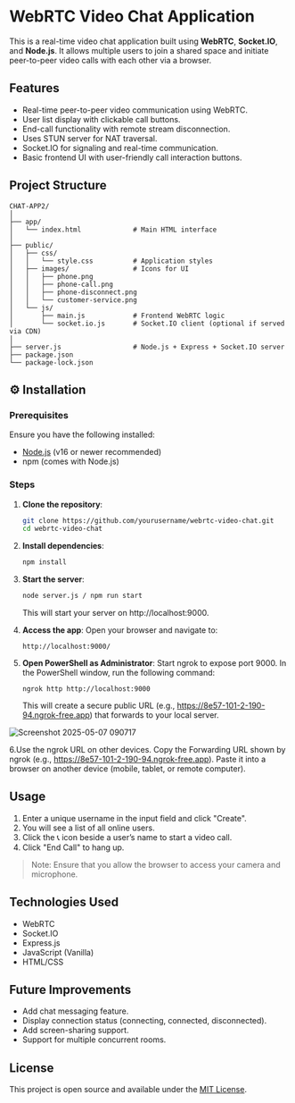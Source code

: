 # WebRTC Video Chat Application

This is a real-time video chat application built using **WebRTC**, **Socket.IO**, and **Node.js**. It allows multiple users to join a shared space and initiate peer-to-peer video calls with each other via a browser.

## Features

- Real-time peer-to-peer video communication using WebRTC.
- User list display with clickable call buttons.
- End-call functionality with remote stream disconnection.
- Uses STUN server for NAT traversal.
- Socket.IO for signaling and real-time communication.
- Basic frontend UI with user-friendly call interaction buttons.

## Project Structure

```
CHAT-APP2/
│
├── app/
│   └── index.html             # Main HTML interface
│
├── public/
│   ├── css/
│   │   └── style.css          # Application styles
│   ├── images/                # Icons for UI
│   │   ├── phone.png
│   │   ├── phone-call.png
│   │   ├── phone-disconnect.png
│   │   └── customer-service.png
│   └── js/
│       ├── main.js            # Frontend WebRTC logic
│       └── socket.io.js       # Socket.IO client (optional if served via CDN)
│
├── server.js                  # Node.js + Express + Socket.IO server
├── package.json
└── package-lock.json
```

## ⚙️ Installation

### Prerequisites
Ensure you have the following installed:
- [Node.js](https://nodejs.org/) (v16 or newer recommended)
- npm (comes with Node.js)

### Steps

1. **Clone the repository**:
   ```bash
   git clone https://github.com/yourusername/webrtc-video-chat.git
   cd webrtc-video-chat
   ```

2. **Install dependencies**:
   ```bash
   npm install
   ```

3. **Start the server**:
   ```bash
   node server.js / npm run start
   ```
   This will start your server on http://localhost:9000.

4. **Access the app**:
   Open your browser and navigate to:
   ```
   http://localhost:9000/
   ```

5. **Open PowerShell as Administrator**:
   Start ngrok to expose port 9000.
   In the PowerShell window, run the following command:
   ```
   ngrok http http://localhost:9000
   ```
   This will create a secure public URL (e.g., https://8e57-101-2-190-94.ngrok-free.app) that    forwards to your local server.

 ![Screenshot 2025-05-07 090717](https://github.com/user-attachments/assets/afc602b2-624b-4e5c-8881-7302759e29ea)

6.Use the ngrok URL on other devices.
  Copy the Forwarding URL shown by ngrok (e.g., https://8e57-101-2-190-94.ngrok-free.app).
  Paste it into a browser on another device (mobile, tablet, or remote computer).


## Usage

1. Enter a unique username in the input field and click "Create".
2. You will see a list of all online users.
3. Click the 📞 icon beside a user’s name to start a video call.
4. Click "End Call" to hang up.

> Note: Ensure that you allow the browser to access your camera and microphone.

## Technologies Used

- WebRTC
- Socket.IO
- Express.js
- JavaScript (Vanilla)
- HTML/CSS

## Future Improvements

- Add chat messaging feature.
- Display connection status (connecting, connected, disconnected).
- Add screen-sharing support.
- Support for multiple concurrent rooms.

## License

This project is open source and available under the [MIT License](LICENSE).


